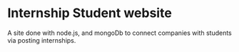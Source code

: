 # Internship Student website

A site done with node.js, and mongoDb to connect companies with students via posting internships.
